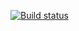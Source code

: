[![Build status](https://ci.appveyor.com/api/projects/status/xk49rl8ym3l4xfnt?svg=true)](https://ci.appveyor.com/project/AlexandraChernova/order-card-homework2)